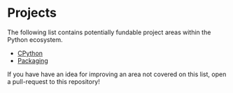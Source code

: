 # Projects

The following list contains potentially fundable project areas within the Python ecosystem.

- [CPython](https://github.com/python/steering-council/issues/26)
- [Packaging](https://github.com/psf/fundable-packaging-improvements)

If you have have an idea for improving an area not covered on this list, open a pull-request to this repository!
